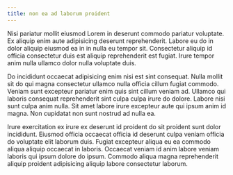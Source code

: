 ```yaml
---
title: non ea ad laborum proident
---
```


Nisi pariatur mollit eiusmod Lorem in deserunt commodo pariatur voluptate. Ex aliquip enim aute adipisicing deserunt reprehenderit. Labore eu do in dolor aliquip eiusmod ea in in nulla eu tempor sit. Consectetur aliquip id officia consectetur duis est aliquip reprehenderit est fugiat. Irure tempor anim nulla ullamco dolor nulla voluptate duis.

Do incididunt occaecat adipisicing enim nisi est sint consequat. Nulla mollit sit do qui magna consectetur ullamco nulla officia cillum fugiat commodo. Veniam sunt excepteur pariatur enim quis sint cillum veniam ad. Ullamco qui laboris consequat reprehenderit sint culpa culpa irure do dolore. Labore nisi sunt culpa anim nulla. Sit amet labore irure excepteur aute qui ipsum anim id magna. Non cupidatat non sunt nostrud ad nulla ea.

Irure exercitation ex irure ex deserunt id proident do sit proident sunt dolor incididunt. Eiusmod officia occaecat officia id deserunt culpa veniam officia do voluptate elit laborum duis. Fugiat excepteur aliqua eu ea commodo aliqua aliquip occaecat in laboris. Occaecat veniam id anim labore veniam laboris qui ipsum dolore do ipsum. Commodo aliqua magna reprehenderit aliquip proident adipisicing aliquip labore consectetur laborum.